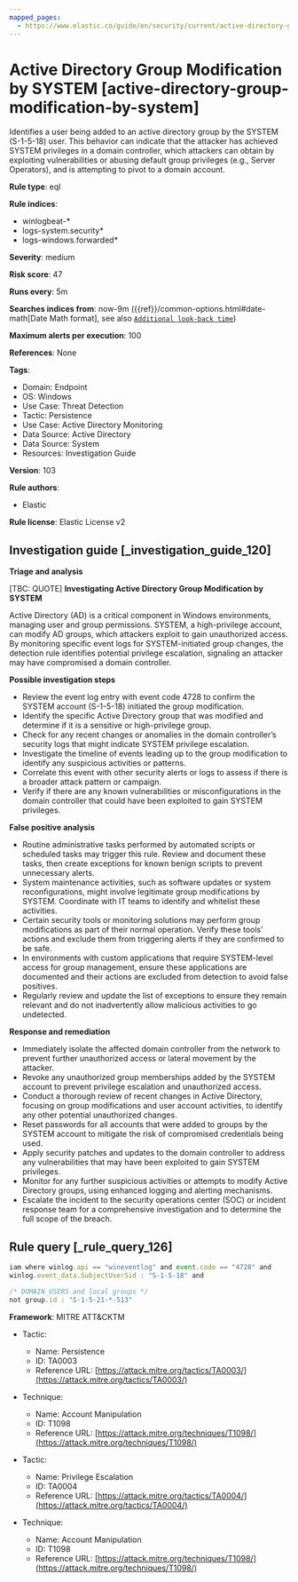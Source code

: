 ```yaml
---
mapped_pages:
  - https://www.elastic.co/guide/en/security/current/active-directory-group-modification-by-system.html
---
```


# Active Directory Group Modification by SYSTEM [active-directory-group-modification-by-system]

Identifies a user being added to an active directory group by the SYSTEM (S-1-5-18) user. This behavior can indicate that the attacker has achieved SYSTEM privileges in a domain controller, which attackers can obtain by exploiting vulnerabilities or abusing default group privileges (e.g., Server Operators), and is attempting to pivot to a domain account.

**Rule type**: eql

**Rule indices**:

* winlogbeat-*
* logs-system.security*
* logs-windows.forwarded*

**Severity**: medium

**Risk score**: 47

**Runs every**: 5m

**Searches indices from**: now-9m ({{ref}}/common-options.html#date-math[Date Math format], see also [`Additional look-back time`](docs-content://solutions/security/detect-and-alert/create-detection-rule.md#rule-schedule))

**Maximum alerts per execution**: 100

**References**: None

**Tags**:

* Domain: Endpoint
* OS: Windows
* Use Case: Threat Detection
* Tactic: Persistence
* Use Case: Active Directory Monitoring
* Data Source: Active Directory
* Data Source: System
* Resources: Investigation Guide

**Version**: 103

**Rule authors**:

* Elastic

**Rule license**: Elastic License v2

## Investigation guide [_investigation_guide_120]

**Triage and analysis**

[TBC: QUOTE]
**Investigating Active Directory Group Modification by SYSTEM**

Active Directory (AD) is a critical component in Windows environments, managing user and group permissions. SYSTEM, a high-privilege account, can modify AD groups, which attackers exploit to gain unauthorized access. By monitoring specific event logs for SYSTEM-initiated group changes, the detection rule identifies potential privilege escalation, signaling an attacker may have compromised a domain controller.

**Possible investigation steps**

* Review the event log entry with event code 4728 to confirm the SYSTEM account (S-1-5-18) initiated the group modification.
* Identify the specific Active Directory group that was modified and determine if it is a sensitive or high-privilege group.
* Check for any recent changes or anomalies in the domain controller’s security logs that might indicate SYSTEM privilege escalation.
* Investigate the timeline of events leading up to the group modification to identify any suspicious activities or patterns.
* Correlate this event with other security alerts or logs to assess if there is a broader attack pattern or campaign.
* Verify if there are any known vulnerabilities or misconfigurations in the domain controller that could have been exploited to gain SYSTEM privileges.

**False positive analysis**

* Routine administrative tasks performed by automated scripts or scheduled tasks may trigger this rule. Review and document these tasks, then create exceptions for known benign scripts to prevent unnecessary alerts.
* System maintenance activities, such as software updates or system reconfigurations, might involve legitimate group modifications by SYSTEM. Coordinate with IT teams to identify and whitelist these activities.
* Certain security tools or monitoring solutions may perform group modifications as part of their normal operation. Verify these tools' actions and exclude them from triggering alerts if they are confirmed to be safe.
* In environments with custom applications that require SYSTEM-level access for group management, ensure these applications are documented and their actions are excluded from detection to avoid false positives.
* Regularly review and update the list of exceptions to ensure they remain relevant and do not inadvertently allow malicious activities to go undetected.

**Response and remediation**

* Immediately isolate the affected domain controller from the network to prevent further unauthorized access or lateral movement by the attacker.
* Revoke any unauthorized group memberships added by the SYSTEM account to prevent privilege escalation and unauthorized access.
* Conduct a thorough review of recent changes in Active Directory, focusing on group modifications and user account activities, to identify any other potential unauthorized changes.
* Reset passwords for all accounts that were added to groups by the SYSTEM account to mitigate the risk of compromised credentials being used.
* Apply security patches and updates to the domain controller to address any vulnerabilities that may have been exploited to gain SYSTEM privileges.
* Monitor for any further suspicious activities or attempts to modify Active Directory groups, using enhanced logging and alerting mechanisms.
* Escalate the incident to the security operations center (SOC) or incident response team for a comprehensive investigation and to determine the full scope of the breach.


## Rule query [_rule_query_126]

```js
iam where winlog.api == "wineventlog" and event.code == "4728" and
winlog.event_data.SubjectUserSid : "S-1-5-18" and

/* DOMAIN_USERS and local groups */
not group.id : "S-1-5-21-*-513"
```

**Framework**: MITRE ATT&CKTM

* Tactic:

    * Name: Persistence
    * ID: TA0003
    * Reference URL: [https://attack.mitre.org/tactics/TA0003/](https://attack.mitre.org/tactics/TA0003/)

* Technique:

    * Name: Account Manipulation
    * ID: T1098
    * Reference URL: [https://attack.mitre.org/techniques/T1098/](https://attack.mitre.org/techniques/T1098/)

* Tactic:

    * Name: Privilege Escalation
    * ID: TA0004
    * Reference URL: [https://attack.mitre.org/tactics/TA0004/](https://attack.mitre.org/tactics/TA0004/)

* Technique:

    * Name: Account Manipulation
    * ID: T1098
    * Reference URL: [https://attack.mitre.org/techniques/T1098/](https://attack.mitre.org/techniques/T1098/)




